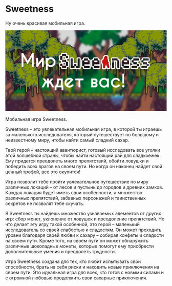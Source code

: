 # Sweetness

<div class="subtitle">Ну очень красивая мобильная игра.</div>

![Alt](cap.jpg)

<div class="subtitle">Мобильная игра Sweetness.</div>

Sweetness – это увлекательная мобильная игра, в которой ты играешь за маленького исследователя, который путешествует по
большому и неизвестному миру, чтобы найти самый сладкий сахар.

Твой герой – настоящий авантюрист, готовый исследовать все уголки этой волшебной страны, чтобы найти настоящий рай для
сладкоежек. Ему придется преодолеть много препятствий, обойти ловушки и победить всех врагов на своем пути. Но когда он
наконец найдет свой ценный трофей, все это окупится!

Игра позволит тебе пройти увлекательное путешествие по миру различных локаций – от лесов и пустынь до городов и древних
замков. Каждая локация будет иметь свои особенности, а множество различных препятствий, забавных персонажей и
таинственных секретов не позволят тебе скучать.

В Sweetness ты найдешь множество узнаваемых элементов от других игр: сбор монет, уклонение от ловушек и преодоление
препятствий. Но что делает эту игру такой особенной, это герой – маленький исследователь со своей слабостью к сладостям.
Он может проходить уровни благодаря своей любви к сахару – собирая конфеты и сладости на своем пути. Кроме того, на
своем пути он может обнаружить различные шоколадные монеты, которые помогут ему приобрести дополнительные умения и
преодолеть трудности.

Игра Sweetness создана для тех, кто любит испытывать свои способности, брать на себя риски и находить новые приключения
на своем пути. Это идеальная игра для всех, кто готов с новыми силами и с огромной любовью продолжить свои сахарные
приключения.
